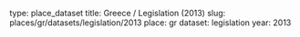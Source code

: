 type: place_dataset
title: Greece / Legislation (2013)
slug: places/gr/datasets/legislation/2013
place: gr
dataset: legislation
year: 2013

